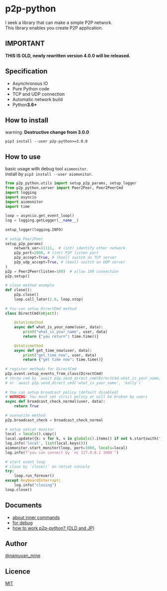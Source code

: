 p2p-python
==========
I seek a library that can make a simple P2P network.  
This library enables you create P2P application.

## IMPORTANT
**THIS IS OLD, newly rewritten version 4.0.0 will be released.**

## Specification
* Asynchronous IO
* Pure Python code
* TCP and UDP connection
* Automatic network build
* Python**3.6+**

## How to install
warning: **Destructive change from 3.0.0**
```commandline
pip3 install --user p2p-python>=3.0.0
```

## How to use
basic usage with debug tool `aiomonitor`.  
install by `pip3 install --user aiomonitor`.  
```python
from p2p_python.utils import setup_p2p_params, setup_logger
from p2p_python.server import Peer2Peer, Peer2PeerCmd
import logging
import asyncio
import aiomonitor
import time
 
loop = asyncio.get_event_loop()
log = logging.getLogger(__name__)
 
setup_logger(logging.INFO)
 
# setup Peer2Peer
setup_p2p_params(
    network_ver=11111,  # (int) identify other network
    p2p_port=2000, # (int) P2P listen port
    p2p_accept=True, # (bool) switch on TCP server
    p2p_udp_accept=True, # (bool) switch on UDP server
)
p2p = Peer2Peer(listen=100)  # allow 100 connection
p2p.setup()
 
# close method example
def close():
    p2p.close()
    loop.call_later(1.0, loop.stop)
 
# You can setup DirectDmd method
class DirectCmd(object):
 
    @staticmethod
    async def what_is_your_name(user, data):
        print("what_is_your_name", user, data)
        return {"you return": time.time()}
 
    @staticmethod
    async def get_time_now(user, data):
        print("get_time_now", user, data)
        return {"get time now": time.time()}
 
# register methods for DirectCmd
p2p.event.setup_events_from_class(DirectCmd)
# throw cmd by `await p2p.send_direct_cmd(DirectCmd.what_is_your_name, 'kelly')`
# or `await p2p.send_direct_cmd('what_is_your_name', 'kelly')`
 
# You can setup broadcast policy (default disabled)
# WARNING: You must set strict policy or will be broken by users
async def broadcast_check_normal(user, data):
    return True
 
# overwrite method
p2p.broadcast_check = broadcast_check_normal
 
# setup netcat monitor
local = locals().copy()
local.update({k: v for k, v in globals().items() if not k.startswith('__')})
log.info('local', list(local.keys()))
aiomonitor.start_monitor(loop, port=3000, locals=local)
log.info(f"you can connect by `nc 127.0.0.1 3000`")
 
# start event loop
# close by `close()` on netcat console
try:
    loop.run_forever()
except KeyboardInterrupt:
    log.info("closing")
loop.close()
```

## Documents
* [about inner commands](doc/COMMANDS.md)
* [for debug](doc/FOR_DEBUG.md)
* [how to work p2p-python? (OLD and JP)](https://ameblo.jp/namuyan/entry-12398575560.html)

## Author
[@namuyan_mine](http://twitter.com/namuyan_mine/)

## Licence
[MIT](LICENSE)
